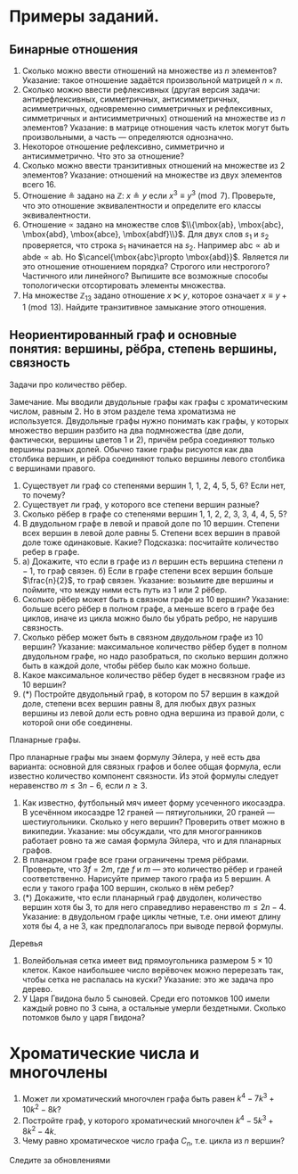 # Примеры заданий.

## Бинарные отношения

1. Сколько можно ввести отношений на множестве из $n$ элементов? Указание: такое отношение задаётся произвольной матрицей $n\times n$.
2. Сколько можно ввести рефлексивных (другая версия задачи: антирефлексивных, симметричных, антисимметричных, асимметричных, одновременно симметричных и рефлексивных, симметричных и антисимметричных) отношений на множестве из $n$ элементов? Указание: в матрице отношения часть клеток могут быть произвольными, а часть — определяются однозначно.
3. Некоторое отношение рефлексивно, симметрично и антисимметрично. Что это за отношение? 
4. Сколько можно ввести транзитивных отношений на множестве из 2 элементов? Указание: отношений на множестве из двух элементов всего 16.
5. Отношение $\circeq$ задано на $\mathbb{Z}$: $x\circeq y$ если $x^3 \equiv y^3 \pmod 7$. Проверьте, что это отношение эквивалентности и определите его классы эквивалентности.
6. Отношение $\propto$ задано на множестве слов $\\{\mbox{ab}, \mbox{abc}, \mbox{abd}, \mbox{abce}, \mbox{abdf}\\}$. Для двух слов $s_1$ и $s_2$ проверяется, что строка $s_1$ начинается на $s_2$. Например $\mbox{abc}\propto \mbox{ab}$ и $\mbox{abde}\propto \mbox{ab}$. Но $\cancel{\mbox{abc}\propto \mbox{abd}}$. Является ли это отношение отношением порядка? Строгого или нестрогого? Частичного или линейного? Выпишите все возможные способы топологически отсортировать элементы множества.
7. На множестве $\mathbb{Z}_13$ задано отношение $x\ltimes y$, которое означает $x \equiv y+1 \pmod 13$. Найдите транзитивное замыкание этого отношения.

## Неориентированный граф и основные понятия: вершины, рёбра, степень вершины, связность

Задачи про количество рёбер.

Замечание. Мы вводили двудольные графы как графы с хроматическим числом, равным 2. Но в этом разделе тема хроматизма не используется. Двудольные графы нужно понимать как графы, у которых множество вершин разбито на два подмножества (две доли, фактически, вершины цветов 1 и 2), причём ребра соединяют только вершины разных долей. Обычно такие графы рисуются как два столбика вершин, и рёбра соединяют только вершины левого столбика с вершинами правого.

1. Существует ли граф со степенями вершин 1, 1, 2, 4, 5, 5, 6? Если нет, то почему?
2. Существует ли граф, у которого все степени вершин разные?
3. Сколько рёбер в графе со степенями вершин 1, 1, 2, 2, 3, 3, 4, 4, 5, 5?
4. В двудольном графе в левой и правой доле по 10 вершин. Степени всех вершин в левой доле равны 5. Степени всех вершин в правой доле тоже одинаковые. Какие? Подсказка: посчитайте количество ребер в графе.
5. а) Докажите, что если в графе из $n$ вершин есть вершина степени $n-1$, то граф связен. б) Если в графе степени всех вершин больше $\frac{n}{2}$, то граф связен. Указание: возьмите две вершины и поймите, что между ними есть путь из 1 или 2 рёбер.
6. Сколько рёбер может быть в связном графе из 10 вершин? Указание: больше всего рёбер в полном графе, а меньше всего в графе без циклов, иначе из цикла можно было бы убрать ребро, не нарушив связность.
7. Сколько рёбер может быть в связном _двудольном_ графе из 10 вершин? Указание: максимальное количество рёбер будет в полном двудольном графе, но надо разобраться, по сколько вершин должно быть в каждой доле, чтобы рёбер было как можно больше.
8. Какое максимальное количество рёбер будет в несвязном графе из 10 вершин?
9. (*) Постройте двудольный граф, в котором по 57 вершин в каждой доле, степени всех вершин равны 8, для любых двух разных вершины из левой доли есть ровно одна вершина из правой доли, с которой они обе соединены.

Планарные графы.

Про планарные графы мы знаем формулу Эйлера, у неё есть два варианта: основной для связных графов и более общая формула, если известно количество компонент связности. Из этой формулы следует неравенство $m \le 3n-6$, если $n \ge 3$.

1. Как известно, футбольный мяч имеет форму усеченного икосаэдра. В усечённом икосаэдре 12 граней — пятиугольники, 20 граней — шестиугольники. Сколько у него вершин? Проверить ответ можно в википедии. Указание: мы обсуждали, что для многогранников работает ровно та же самая формула Эйлера, что и для планарных графов.
2. В планарном графе все грани ограничены тремя рёбрами. Проверьте, что $3f=2m$, где $f$ и $m$ — это количество рёбер и граней соответственно. Нарисуйте пример такого графа из 5 вершин. А если у такого графа 100 вершин, сколько в нём ребер?
3. (*) Докажите, что если планарный граф двудолен, количество вершин хотя бы 3, то для него справедливо неравенство $m \le 2n-4$. Указание: в двудольном графе циклы четные, т.е. они имеют длину хотя бы 4, а не 3, как предполагалось при выводе первой формулы.

Деревья

1. Волейбольная сетка имеет вид прямоугольника размером $5\times10$ клеток.
   Какое наибольшее число верёвочек можно перерезать так, чтобы сетка не распалась на куски? Указание: это же задача про дерево.
2. У Царя Гвидона было 5 сыновей. Среди его потомков 100 имели каждый ровно по 3 сына, а остальные умерли бездетными. Сколько потомков было у царя Гвидона?

# Хроматические числа и многочлены

1. Может ли хроматический многочлен графа быть равен $k^4 - 7k^3 + 10k^2 - 8k$?
2. Постройте граф, у которого хроматический многочлен $k^4 -5k^3+8k^2-4k$.
3. Чему равно хроматическое число графа $C_n$, т.е. цикла из $n$ вершин?

Следите за обновлениями 
